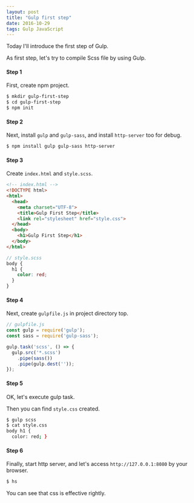 ```yaml
---
layout: post
title: "Gulp first step"
date: 2016-10-29
tags: Gulp JavaScript
---
```

Today I'll introduce the first step of Gulp.

As first step, let's try to compile Scss file by using Gulp.

#### **Step 1**
First, create npm project.

```sh
$ mkdir gulp-first-step
$ cd gulp-first-step
$ npm init
```

#### **Step 2**
Next, install `gulp` and `gulp-sass`,
and install `http-server` too for debug.

```sh
$ npm install gulp gulp-sass http-server
```

#### **Step 3**
Create `index.html` and `style.scss`.

```html
<!-- index.html -->
<!DOCTYPE html>
<html>
  <head>
    <meta charset="UTF-8">
    <title>Gulp First Step</title>
    <link rel="stylesheet" href="style.css">
  </head>
  <body>
    <h1>Gulp First Step</h1>
  </body>
</html>
```

```scss
// style.scss
body {
  h1 {
    color: red;
  }
}
```

#### **Step 4**
Next, create `gulpfile.js` in project directory top.

```js
// gulpfile.js
const gulp = require('gulp');
const sass = require('gulp-sass');

gulp.task('scss', () => {
  gulp.src('*.scss')
    .pipe(sass())
    .pipe(gulp.dest(''));
});
```

#### **Step 5**
OK, let's execute gulp task.

Then you can find `style.css` created.

```sh
$ gulp scss
$ cat style.css
body h1 {
  color: red; }
```

#### **Step 6**
Finally, start http server,
and let's access `http://127.0.0.1:8080` by your browser.

```sh
$ hs
```

You can see that css is effective rightly.
